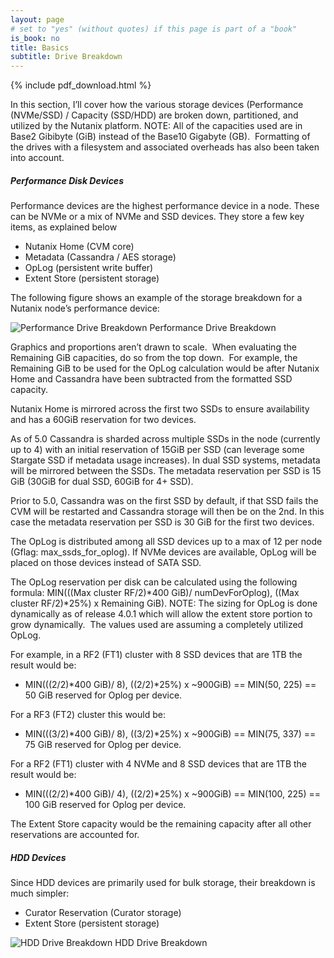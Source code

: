 ```yaml
---
layout: page
# set to "yes" (without quotes) if this page is part of a "book"
is_book: no
title: Basics
subtitle: Drive Breakdown
---
```


{% include pdf_download.html %}

In this section, I’ll cover how the various storage devices (Performance (NVMe/SSD) / Capacity (SSD/HDD) are broken down, partitioned, and utilized by the Nutanix platform. NOTE: All of the capacities used are in Base2 Gibibyte (GiB) instead of the Base10 Gigabyte (GB).  Formatting of the drives with a filesystem and associated overheads has also been taken into account.

##### Performance Disk Devices

Performance devices are the highest performance device in a node. These can be NVMe or a mix of NVMe and SSD devices. They store a few key items, as explained below

* Nutanix Home (CVM core)
* Metadata (Cassandra / AES storage)
* OpLog (persistent write buffer)
* Extent Store (persistent storage)

The following figure shows an example of the storage breakdown for a Nutanix node’s performance device:

![Performance Drive Breakdown](imagesv2/disk_perf.png)
Performance Drive Breakdown

Graphics and proportions aren’t drawn to scale.  When evaluating the Remaining GiB capacities, do so from the top down.  For example, the Remaining GiB to be used for the OpLog calculation would be after Nutanix Home and Cassandra have been subtracted from the formatted SSD capacity.

Nutanix Home is mirrored across the first two SSDs to ensure availability and has a 60GiB reservation for two devices.

As of 5.0 Cassandra is sharded across multiple SSDs in the node (currently up to 4) with an initial reservation of 15GiB per SSD (can leverage some Stargate SSD if metadata usage increases). In dual SSD systems, metadata will be mirrored between the SSDs. The metadata reservation per SSD is 15 GiB (30GiB for dual SSD, 60GiB for 4+ SSD).

Prior to 5.0, Cassandra was on the first SSD by default, if that SSD fails the CVM will be restarted and Cassandra storage will then be on the 2nd. In this case the metadata reservation per SSD is 30 GiB for the first two devices.

The OpLog is distributed among all SSD devices up to a max of 12 per node (Gflag: max_ssds_for_oplog). If NVMe devices are available, OpLog will be placed on those devices instead of SATA SSD.

The OpLog reservation per disk can be calculated using the following formula: MIN(((Max cluster RF/2)*400 GiB)/ numDevForOplog), ((Max cluster RF/2)*25%) x Remaining GiB). NOTE: The sizing for OpLog is done dynamically as of release 4.0.1 which will allow the extent store portion to grow dynamically.  The values used are assuming a completely utilized OpLog.

For example, in a RF2 (FT1) cluster with 8 SSD devices that are 1TB the result would be:

* MIN(((2/2)*400 GiB)/ 8), ((2/2)*25%) x ~900GiB) == MIN(50, 225) == 50 GiB reserved for Oplog per device.

For a RF3 (FT2) cluster this would be:

* MIN(((3/2)*400 GiB)/ 8), ((3/2)*25%) x ~900GiB) == MIN(75, 337) == 75 GiB reserved for Oplog per device.

For a RF2 (FT1) cluster with 4 NVMe and 8 SSD devices that are 1TB the result would be:

* MIN(((2/2)*400 GiB)/ 4), ((2/2)*25%) x ~900GiB) == MIN(100, 225) == 100 GiB reserved for Oplog per device.

The Extent Store capacity would be the remaining capacity after all other reservations are accounted for.

##### HDD Devices

Since HDD devices are primarily used for bulk storage, their breakdown is much simpler:

* Curator Reservation (Curator storage)
* Extent Store (persistent storage)

![HDD Drive Breakdown](imagesv2/disk_capacity.png)
HDD Drive Breakdown
